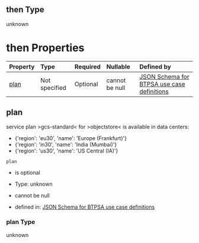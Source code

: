 ## then Type

unknown

# then Properties

| Property      | Type          | Required | Nullable       | Defined by                                                                                                                                                                                                                                      |
| :------------ | :------------ | :------- | :------------- | :---------------------------------------------------------------------------------------------------------------------------------------------------------------------------------------------------------------------------------------------- |
| [plan](#plan) | Not specified | Optional | cannot be null | [JSON Schema for BTPSA use case definitions](btpsa-usecase-properties-services-items-allof-1-then-allof-81-then-allof-1-then-properties-plan.md "undefined#/properties/services/items/allOf/1/then/allOf/81/then/allOf/1/then/properties/plan") |

## plan

service plan >gcs-standard< for >objectstore< is available in data centers:

*   {'region': 'eu30', 'name': 'Europe (Frankfurt)'}
*   {'region': 'in30', 'name': 'India (Mumbai)'}
*   {'region': 'us30', 'name': 'US Central (IA)'}

`plan`

*   is optional

*   Type: unknown

*   cannot be null

*   defined in: [JSON Schema for BTPSA use case definitions](btpsa-usecase-properties-services-items-allof-1-then-allof-81-then-allof-1-then-properties-plan.md "undefined#/properties/services/items/allOf/1/then/allOf/81/then/allOf/1/then/properties/plan")

### plan Type

unknown
